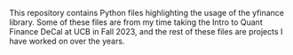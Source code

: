 This repository contains Python files highlighting the usage of the yfinance library. Some of these files are from my time taking the Intro to Quant Finance DeCal at UCB in Fall 2023, and the rest of these files are projects I have worked on over the years.

